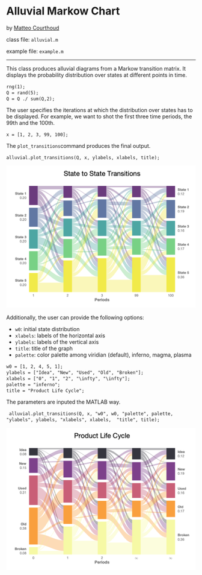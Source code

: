 # Alluvial Markow Chart
by [Matteo Courthoud](https://matteocourthoud.github.io/)

class file: `alluvial.m`

example file: `example.m`

---

This class produces alluvial diagrams from a Markow transition matrix. It displays the probability distribution over states at different points in time.

```
rng(1);
Q = rand(5);
Q = Q ./ sum(Q,2);
```

The user specifies the iterations at which the distribution over states has to be displayed. For example, we want to shot the first three time periods, the 99th and the 100th.

```
x = [1, 2, 3, 99, 100];
```

The `plot_transitions`command produces the final output.

```
alluvial.plot_transitions(Q, x, ylabels, xlabels, title);
```

![example1](example1.png)

Additionally, the user can provide the following options:

- `w0`: initial state distribution
- `xlabels`: labels of the horizontal axis
- `ylabels`: labels of the vertical axis
- `title`: title of the graph
- `palette`: color palette among viridian (default), inferno, magma, plasma

```
w0 = [1, 2, 4, 5, 1];
ylabels = ["Idea", "New", "Used", "Old", "Broken"];
xlabels = ["0", "1", "2", "\infty", "\infty"];
palette = "inferno";
title = "Product Life Cycle";
```

The parameters are inputed the MATLAB way.

```
 alluvial.plot_transitions(Q, x, "w0", w0, "palette", palette, "ylabels", ylabels, "xlabels", xlabels,  "title", title);
```

![example2](example2.png)

